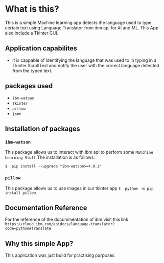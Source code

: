 # What is this?
This is a simple Machine learning app detects the language used to type certain text
 using 
Language Translator from ibm api for AI and ML. This App also include a
 Tkinter GUI.
 ## Application capabilites
 * it is cappable of identifying the 
 language that was used to in typing 
 in a Tkinter ScrollText and notify the user with the correct language detected from the typed text.
 ## packages used
 * ``ibm-watson``
 * ``tkinter``
 * ``pillow``
 * ``json``
 
## Installation of packages
### ``ibm-watson``
This package allows us to interact with ibm api to perform some `Matchine Learning Stuff` The installation is as
 follows:
 
``
$  pip install --upgrade "ibm-watson>=4.0.1"
``
### ``pillow``
This package allows us to use images in our tkinter app
``
$  python -m pip install pillow
``

## Documentation Reference
For the reference of the docummentation of ibm visit this link ``https://cloud.ibm.com/apidocs/language-translator?code=python#translate``

## Why this simple App?
This application was just build for practising purposes.


